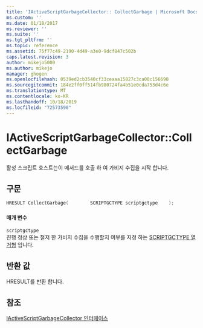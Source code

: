 ```yaml
---
title: 'IActiveScriptGarbageCollector:: CollectGarbage | Microsoft Docs'
ms.custom: ''
ms.date: 01/18/2017
ms.reviewer: ''
ms.suite: ''
ms.tgt_pltfrm: ''
ms.topic: reference
ms.assetid: 75f77c49-2190-4d49-a3e0-9dcf847c502b
caps.latest.revision: 3
author: mikejo5000
ms.author: mikejo
manager: ghogen
ms.openlocfilehash: 0539ed2cb3540cf33ceaaa15827c3ca08c156698
ms.sourcegitcommit: 184e2ff0ff514fb980724fa4b51e0cda753d4c6e
ms.translationtype: MT
ms.contentlocale: ko-KR
ms.lasthandoff: 10/18/2019
ms.locfileid: "72573590"
---
```

# <a name="iactivescriptgarbagecollectorcollectgarbage"></a>IActiveScriptGarbageCollector::CollectGarbage
활성 스크립트 호스트는이 메서드를 호출 하 여 가비지 수집을 시작 합니다.  
  
## <a name="syntax"></a>구문  
  
```cpp
HRESULT CollectGarbage(        SCRIPTGCTYPE scriptgctype    );  
```  
  
#### <a name="parameters"></a>매개 변수  
 `scriptgctype`  
 진행 정상 또는 철저 한 가비지 수집을 수행할지 여부를 지정 하는 [SCRIPTGCTYPE 열거형](../../winscript/reference/scriptgctype-enumeration.md) 입니다.  
  
## <a name="return-value"></a>반환 값  
 HRESULT를 반환 합니다.  
  
## <a name="see-also"></a>참조  
 [IActiveScriptGarbageCollector 인터페이스](../../winscript/reference/iactivescriptgarbagecollector-interface.md)
